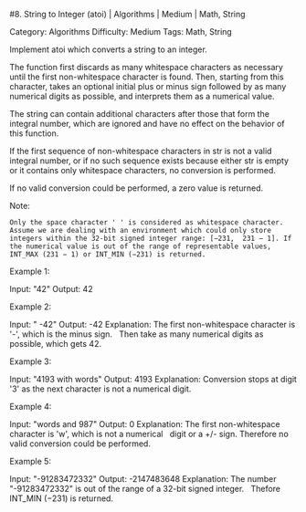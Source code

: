 #8. String to Integer (atoi) | Algorithms | Medium | Math, String

Category: Algorithms
Difficulty: Medium
Tags: Math, String

Implement atoi which converts a string to an integer.

The function first discards as many whitespace characters as necessary until the first non-whitespace character is found. Then, starting from this character, takes an optional initial plus or minus sign followed by as many numerical digits as possible, and interprets them as a numerical value.

The string can contain additional characters after those that form the integral number, which are ignored and have no effect on the behavior of this function.

If the first sequence of non-whitespace characters in str is not a valid integral number, or if no such sequence exists because either str is empty or it contains only whitespace characters, no conversion is performed.

If no valid conversion could be performed, a zero value is returned.

Note:


	Only the space character ' ' is considered as whitespace character.
	Assume we are dealing with an environment which could only store integers within the 32-bit signed integer range: [−231,  231 − 1]. If the numerical value is out of the range of representable values, INT_MAX (231 − 1) or INT_MIN (−231) is returned.


Example 1:


Input: "42"
Output: 42


Example 2:


Input: "   -42"
Output: -42
Explanation: The first non-whitespace character is '-', which is the minus sign.
             Then take as many numerical digits as possible, which gets 42.


Example 3:


Input: "4193 with words"
Output: 4193
Explanation: Conversion stops at digit '3' as the next character is not a numerical digit.


Example 4:


Input: "words and 987"
Output: 0
Explanation: The first non-whitespace character is 'w', which is not a numerical 
             digit or a +/- sign. Therefore no valid conversion could be performed.

Example 5:


Input: "-91283472332"
Output: -2147483648
Explanation: The number "-91283472332" is out of the range of a 32-bit signed integer.
             Thefore INT_MIN (−231) is returned.

